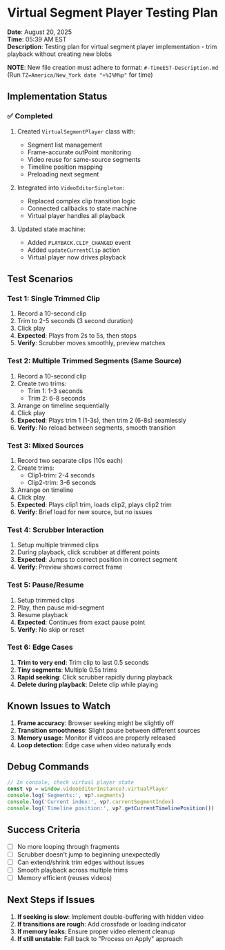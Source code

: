 # Virtual Segment Player Testing Plan

**Date**: August 20, 2025  
**Time**: 05:39 AM EST  
**Description**: Testing plan for virtual segment player implementation - trim playback without creating new blobs

**NOTE**: New file creation must adhere to format: `#-TimeEST-Description.md` (Run `TZ=America/New_York date "+%I%M%p"` for time)

## Implementation Status

### ✅ Completed
1. Created `VirtualSegmentPlayer` class with:
   - Segment list management
   - Frame-accurate outPoint monitoring
   - Video reuse for same-source segments
   - Timeline position mapping
   - Preloading next segment

2. Integrated into `VideoEditorSingleton`:
   - Replaced complex clip transition logic
   - Connected callbacks to state machine
   - Virtual player handles all playback

3. Updated state machine:
   - Added `PLAYBACK.CLIP_CHANGED` event
   - Added `updateCurrentClip` action
   - Virtual player now drives playback

## Test Scenarios

### Test 1: Single Trimmed Clip
1. Record a 10-second clip
2. Trim to 2-5 seconds (3 second duration)
3. Click play
4. **Expected**: Plays from 2s to 5s, then stops
5. **Verify**: Scrubber moves smoothly, preview matches

### Test 2: Multiple Trimmed Segments (Same Source)
1. Record a 10-second clip
2. Create two trims:
   - Trim 1: 1-3 seconds
   - Trim 2: 6-8 seconds
3. Arrange on timeline sequentially
4. Click play
5. **Expected**: Plays trim 1 (1-3s), then trim 2 (6-8s) seamlessly
6. **Verify**: No reload between segments, smooth transition

### Test 3: Mixed Sources
1. Record two separate clips (10s each)
2. Create trims:
   - Clip1-trim: 2-4 seconds
   - Clip2-trim: 3-6 seconds
3. Arrange on timeline
4. Click play
5. **Expected**: Plays clip1 trim, loads clip2, plays clip2 trim
6. **Verify**: Brief load for new source, but no issues

### Test 4: Scrubber Interaction
1. Setup multiple trimmed clips
2. During playback, click scrubber at different points
3. **Expected**: Jumps to correct position in correct segment
4. **Verify**: Preview shows correct frame

### Test 5: Pause/Resume
1. Setup trimmed clips
2. Play, then pause mid-segment
3. Resume playback
4. **Expected**: Continues from exact pause point
5. **Verify**: No skip or reset

### Test 6: Edge Cases
1. **Trim to very end**: Trim clip to last 0.5 seconds
2. **Tiny segments**: Multiple 0.5s trims
3. **Rapid seeking**: Click scrubber rapidly during playback
4. **Delete during playback**: Delete clip while playing

## Known Issues to Watch

1. **Frame accuracy**: Browser seeking might be slightly off
2. **Transition smoothness**: Slight pause between different sources
3. **Memory usage**: Monitor if videos are properly released
4. **Loop detection**: Edge case when video naturally ends

## Debug Commands

```javascript
// In console, check virtual player state
const vp = window.videoEditorInstance?.virtualPlayer
console.log('Segments:', vp?.segments)
console.log('Current index:', vp?.currentSegmentIndex)
console.log('Timeline position:', vp?.getCurrentTimelinePosition())
```

## Success Criteria

- [ ] No more looping through fragments
- [ ] Scrubber doesn't jump to beginning unexpectedly  
- [ ] Can extend/shrink trim edges without issues
- [ ] Smooth playback across multiple trims
- [ ] Memory efficient (reuses videos)

## Next Steps if Issues

1. **If seeking is slow**: Implement double-buffering with hidden video
2. **If transitions are rough**: Add crossfade or loading indicator
3. **If memory leaks**: Ensure proper video element cleanup
4. **If still unstable**: Fall back to "Process on Apply" approach